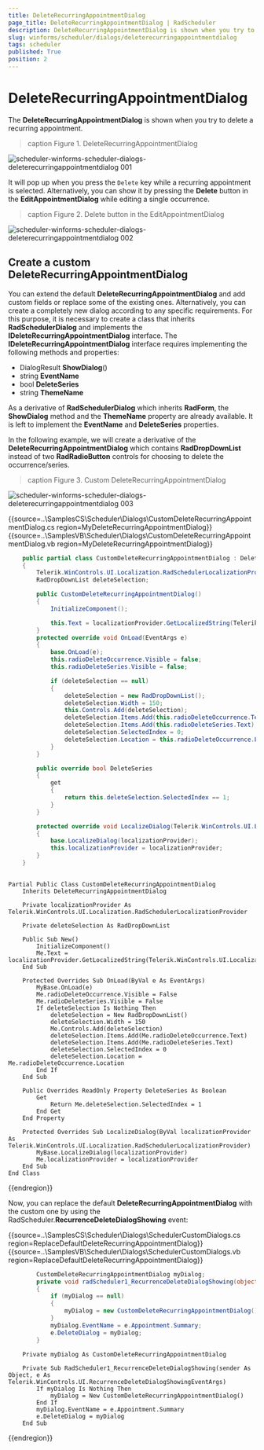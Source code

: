 ```yaml
---
title: DeleteRecurringAppointmentDialog
page_title: DeleteRecurringAppointmentDialog | RadScheduler
description: DeleteRecurringAppointmentDialog is shown when you try to delete a recurring appointment.
slug: winforms/scheduler/dialogs/deleterecurringappointmentdialog
tags: scheduler
published: True
position: 2 
---
```


# DeleteRecurringAppointmentDialog

The **DeleteRecurringAppointmentDialog** is shown when you try to delete a recurring appointment.

>caption Figure 1. DeleteRecurringAppointmentDialog

![scheduler-winforms-scheduler-dialogs-deleterecurringappointmentdialog 001](images/scheduler-winforms-scheduler-dialogs-deleterecurringappointmentdialog001.png)

It will pop up when you press the `Delete` key while a recurring appointment is selected. Alternatively, you can show it by pressing the **Delete** button in the **EditAppointmentDialog** while editing a single occurrence.


>caption Figure 2. Delete button in the EditAppointmentDialog

![scheduler-winforms-scheduler-dialogs-deleterecurringappointmentdialog 002](images/scheduler-winforms-scheduler-dialogs-deleterecurringappointmentdialog002.png)

## Create a custom DeleteRecurringAppointmentDialog

You can extend the default **DeleteRecurringAppointmentDialog** and add custom fields or replace some of the existing ones. Alternatively, you can create a completely new dialog according to any specific requirements. For this purpose, it is necessary to create a class that inherits **RadSchedulerDialog** and implements the **IDeleteRecurringAppointmentDialog** interface. The **IDeleteRecurringAppointmentDialog** interface requires implementing the following methods and properties:
*  DialogResult **ShowDialog**() 
*  string **EventName**
*  bool **DeleteSeries**
*  string **ThemeName**

As a derivative of **RadSchedulerDialog** which inherits **RadForm**, the **ShowDialog** method and the **ThemeName** property are already available. It is left to implement the **EventName** and **DeleteSeries** properties. 

In the following example, we will create a derivative of the **DeleteRecurringAppointmentDialog** which contains **RadDropDownList** instead of two **RadRadioButton** controls for choosing to delete the occurrence/series.

>caption Figure 3. Custom DeleteRecurringAppointmentDialog

![scheduler-winforms-scheduler-dialogs-deleterecurringappointmentdialog 003](images/scheduler-winforms-scheduler-dialogs-deleterecurringappointmentdialog003.png)

{{source=..\SamplesCS\Scheduler\Dialogs\CustomDeleteRecurringAppointmentDialog.cs region=MyDeleteRecurringAppointmentDialog}}
{{source=..\SamplesVB\Scheduler\Dialogs\CustomDeleteRecurringAppointmentDialog.vb region=MyDeleteRecurringAppointmentDialog}}    
       
````C#
    public partial class CustomDeleteRecurringAppointmentDialog : DeleteRecurringAppointmentDialog
    {
        Telerik.WinControls.UI.Localization.RadSchedulerLocalizationProvider localizationProvider;
        RadDropDownList deleteSelection;

        public CustomDeleteRecurringAppointmentDialog()
        {
            InitializeComponent();

            this.Text = localizationProvider.GetLocalizedString(Telerik.WinControls.UI.Localization.RadSchedulerStringId.DeleteRecurrenceDialogTitle);
        }
        protected override void OnLoad(EventArgs e)
        {
            base.OnLoad(e);
            this.radioDeleteOccurrence.Visible = false;
            this.radioDeleteSeries.Visible = false;

            if (deleteSelection == null)
            {
                deleteSelection = new RadDropDownList();
                deleteSelection.Width = 150;
                this.Controls.Add(deleteSelection);
                deleteSelection.Items.Add(this.radioDeleteOccurrence.Text);
                deleteSelection.Items.Add(this.radioDeleteSeries.Text);
                deleteSelection.SelectedIndex = 0;
                deleteSelection.Location = this.radioDeleteOccurrence.Location;
            }
        }

        public override bool DeleteSeries
        {
            get
            {
                return this.deleteSelection.SelectedIndex == 1;
            }
        }

        protected override void LocalizeDialog(Telerik.WinControls.UI.Localization.RadSchedulerLocalizationProvider localizationProvider)
        {
            base.LocalizeDialog(localizationProvider);
            this.localizationProvider = localizationProvider;
        }
    }
    

````
````VB.NET
Partial Public Class CustomDeleteRecurringAppointmentDialog
    Inherits DeleteRecurringAppointmentDialog

    Private localizationProvider As Telerik.WinControls.UI.Localization.RadSchedulerLocalizationProvider

    Private deleteSelection As RadDropDownList

    Public Sub New()
        InitializeComponent()
        Me.Text = localizationProvider.GetLocalizedString(Telerik.WinControls.UI.Localization.RadSchedulerStringId.DeleteRecurrenceDialogTitle)
    End Sub

    Protected Overrides Sub OnLoad(ByVal e As EventArgs)
        MyBase.OnLoad(e)
        Me.radioDeleteOccurrence.Visible = False
        Me.radioDeleteSeries.Visible = False
        If deleteSelection Is Nothing Then
            deleteSelection = New RadDropDownList()
            deleteSelection.Width = 150
            Me.Controls.Add(deleteSelection)
            deleteSelection.Items.Add(Me.radioDeleteOccurrence.Text)
            deleteSelection.Items.Add(Me.radioDeleteSeries.Text)
            deleteSelection.SelectedIndex = 0
            deleteSelection.Location = Me.radioDeleteOccurrence.Location
        End If
    End Sub

    Public Overrides ReadOnly Property DeleteSeries As Boolean
        Get
            Return Me.deleteSelection.SelectedIndex = 1
        End Get
    End Property

    Protected Overrides Sub LocalizeDialog(ByVal localizationProvider As Telerik.WinControls.UI.Localization.RadSchedulerLocalizationProvider)
        MyBase.LocalizeDialog(localizationProvider)
        Me.localizationProvider = localizationProvider
    End Sub
End Class

````

{{endregion}}

Now, you can replace the default **DeleteRecurringAppointmentDialog** with the custom one by using the RadScheduler.**RecurrenceDeleteDialogShowing** event:

{{source=..\SamplesCS\Scheduler\Dialogs\SchedulerCustomDialogs.cs region=ReplaceDefaultDeleteRecurringAppointmentDialog}}
{{source=..\SamplesVB\Scheduler\Dialogs\SchedulerCustomDialogs.vb region=ReplaceDefaultDeleteRecurringAppointmentDialog}}    
       
````C#
        CustomDeleteRecurringAppointmentDialog myDialog;
        private void radScheduler1_RecurrenceDeleteDialogShowing(object sender, RecurrenceDeleteDialogShowingEventArgs e)
        {
            if (myDialog == null)
            {
                myDialog = new CustomDeleteRecurringAppointmentDialog();
            }
            myDialog.EventName = e.Appointment.Summary;
            e.DeleteDialog = myDialog;
        }        
````
````VB.NET
    Private myDialog As CustomDeleteRecurringAppointmentDialog

    Private Sub RadScheduler1_RecurrenceDeleteDialogShowing(sender As Object, e As Telerik.WinControls.UI.RecurrenceDeleteDialogShowingEventArgs)
        If myDialog Is Nothing Then
            myDialog = New CustomDeleteRecurringAppointmentDialog()
        End If
        myDialog.EventName = e.Appointment.Summary
        e.DeleteDialog = myDialog
    End Sub
````

{{endregion}}